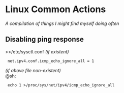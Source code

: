 # Linux Common Actions
*A compilation of things I might find myself doing often*

## Disabling ping response
\>\>/etc/sysctl.conf *(if existent)*

     net.ipv4.conf.icmp_echo_ignore_all = 1
*(if above file non-existent)*  
@sh:

     echo 1 >/proc/sys/net/ipv4/icmp_echo_ignore_all

